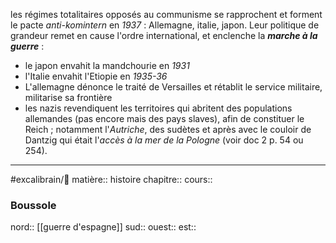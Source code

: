 les régimes totalitaires opposés au communisme se rapprochent et forment le pacte *anti-komintern* en *1937* : Allemagne, italie, japon. Leur politique de grandeur remet en cause l'ordre international, et enclenche la ***marche à la guerre*** :
- le japon envahit la mandchourie en *1931*
- l'Italie envahit l'Etiopie en *1935-36*
- L'allemagne dénonce le traité de Versailles et rétablit le service militaire, militarise sa frontière 
- les nazis revendiquent les territoires qui abritent des populations allemandes (pas encore mais des pays slaves), afin de constituer le Reich ; notamment l'*Autriche*, des sudètes et après avec le couloir de Dantzig qui était l'*accès à la mer de la Pologne* (voir doc 2 p. 54 ou 254). 

---
#excalibrain/🚧
matière:: histoire
chapitre:: 
cours:: 
### Boussole
nord:: [[guerre d'espagne]]
sud:: 
ouest:: 
est:: 